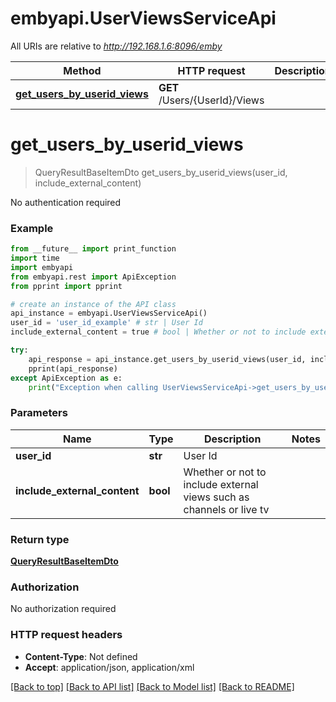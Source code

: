 # embyapi.UserViewsServiceApi

All URIs are relative to *http://192.168.1.6:8096/emby*

Method | HTTP request | Description
------------- | ------------- | -------------
[**get_users_by_userid_views**](UserViewsServiceApi.md#get_users_by_userid_views) | **GET** /Users/{UserId}/Views | 

# **get_users_by_userid_views**
> QueryResultBaseItemDto get_users_by_userid_views(user_id, include_external_content)



No authentication required

### Example
```python
from __future__ import print_function
import time
import embyapi
from embyapi.rest import ApiException
from pprint import pprint

# create an instance of the API class
api_instance = embyapi.UserViewsServiceApi()
user_id = 'user_id_example' # str | User Id
include_external_content = true # bool | Whether or not to include external views such as channels or live tv

try:
    api_response = api_instance.get_users_by_userid_views(user_id, include_external_content)
    pprint(api_response)
except ApiException as e:
    print("Exception when calling UserViewsServiceApi->get_users_by_userid_views: %s\n" % e)
```

### Parameters

Name | Type | Description  | Notes
------------- | ------------- | ------------- | -------------
 **user_id** | **str**| User Id | 
 **include_external_content** | **bool**| Whether or not to include external views such as channels or live tv | 

### Return type

[**QueryResultBaseItemDto**](QueryResultBaseItemDto.md)

### Authorization

No authorization required

### HTTP request headers

 - **Content-Type**: Not defined
 - **Accept**: application/json, application/xml

[[Back to top]](#) [[Back to API list]](../README.md#documentation-for-api-endpoints) [[Back to Model list]](../README.md#documentation-for-models) [[Back to README]](../README.md)

